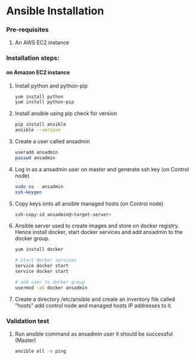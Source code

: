 # Ansible Installation


### Pre-requisites

1. An AWS EC2 instance 

### Installation steps:
#### on Amazon EC2 instance

1. Install python and python-pip
   ```sh
   yum install python
   yum install python-pip
   ```
2. Install ansible using pip check for version
    ```sh
    pip install ansible
   ansible --version
   ```
   
3. Create a user called ansadmin 
   ```sh
   useradd ansadmin
   passwd ansadmin
   ```
 
4. Log in as a ansadmin user on master and generate ssh key (on Control node)
   ```sh 
   sudo su - ansadmin
   ssh-keygen
   ```
5. Copy keys onto all ansible managed hosts (on Control node)
   ```sh 
   ssh-copy-id ansadmin@<target-server>
   ```

6. Ansible server used to create images and store on docker registry. 
Hence install docker, start docker services and add ansadmin to the docker group. 

   ```sh
   yum install docker
   
   # start docker services 
   service docker start
   service docker start 
   
   # add user to docker group 
   usermod -aG docker ansadmin

   ```
7. Create a directory /etc/ansible and create an inventory file called "hosts" add control node and managed hosts IP addresses to it. 
 
### Validation test

   
1. Run ansible command as ansadmin user it should be successful (Master)
   ```sh 
   ansible all -m ping
   ```
